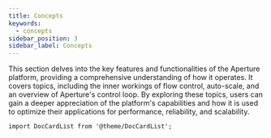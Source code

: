 ```yaml
---
title: Concepts
keywords:
  - concepts
sidebar_position: 3
sidebar_label: Concepts
---
```


This section delves into the key features and functionalities of the Aperture
platform, providing a comprehensive understanding of how it operates. It covers
topics, including the inner workings of flow control, auto-scale, and an
overview of Aperture's control loop. By exploring these topics, users can gain a
deeper appreciation of the platform's capabilities and how it is used to
optimize their applications for performance, reliability, and scalability.

```mdx-code-block
import DocCardList from '@theme/DocCardList';
```

<DocCardList />
